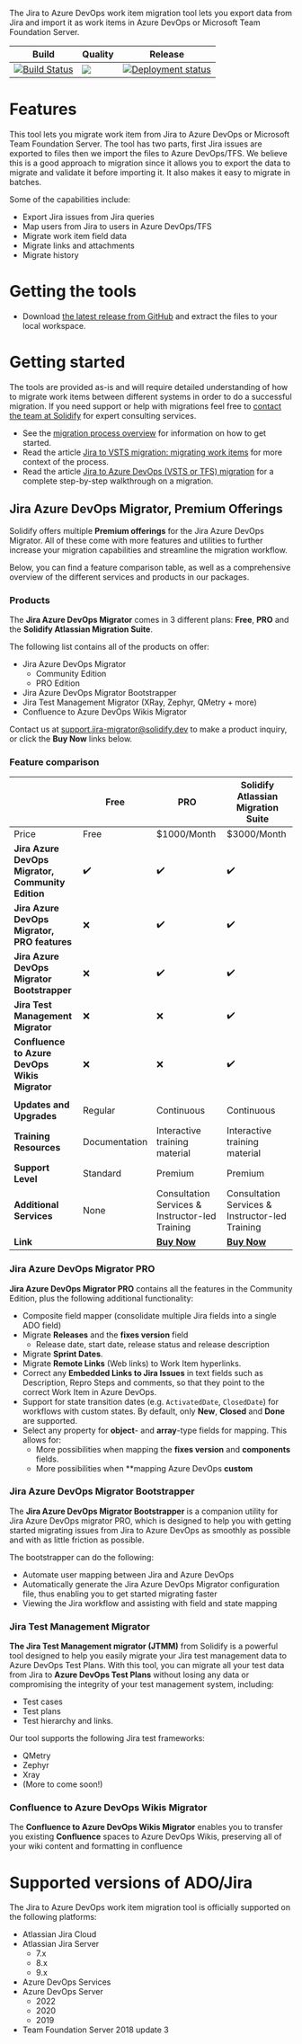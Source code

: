 The Jira to Azure DevOps work item migration tool lets you export data from Jira and import it as work items in Azure DevOps or Microsoft Team Foundation Server.

|Build|Quality|Release|
|---|---|---|
|[![Build Status](https://dev.azure.com/solidify/OSS/_apis/build/status/jira-azuredevops-migrator?branchName=master)](https://dev.azure.com/solidify/OSS/_build?definitionId=50)|[![](https://sonarcloud.io/api/project_badges/measure?project=jira-azuredevops-migrator&metric=alert_status)](https://sonarcloud.io/dashboard?id=jira-azuredevops-migrator)|[![Deployment status](https://vsrm.dev.azure.com/solidify/_apis/public/Release/badge/9d04c453-c16d-4cd5-aadd-4162a63d5df5/4/20)](https://dev.azure.com/solidify/OSS/_release?definitionId=4)|

# Features

This tool lets you migrate work item from Jira to Azure DevOps or Microsoft Team Foundation Server. The tool has two parts, first Jira issues are exported to files then we import the files to Azure DevOps/TFS. We believe this is a good approach to migration since it allows you to export the data to migrate and validate it before importing it. It also makes it easy to migrate in batches.

Some of the capabilities include:

- Export Jira issues from Jira queries
- Map users from Jira to users in Azure DevOps/TFS
- Migrate work item field data
- Migrate links and attachments
- Migrate history

# Getting the tools

* Download [the latest release from GitHub](https://github.com/solidify/jira-azuredevops-migrator/releases) and extract the files to your local workspace.

# Getting started

The tools are provided as-is and will require detailed understanding of how to migrate work items between different systems in order to do a successful migration. If you need support or help with migrations feel free to [contact the team at Solidify](mailto:support.jira-migrator@solidify.dev) for expert consulting services.

* See the [migration process overview](https://github.com/solidify/jira-azuredevops-migrator/blob/master/docs/overview.md) for information on how to get started.
* Read the article [Jira to VSTS migration: migrating work items](https://solidify.se/blog/jira-to-vsts-migration-work-items) for more context of the process.
* Read the article [Jira to Azure DevOps (VSTS or TFS) migration](https://solidify.se/blog/jira-azure-devops-migration) for a complete step-by-step walkthrough on a migration.

## Jira Azure DevOps Migrator, Premium Offerings

Solidify offers multiple **Premium offerings** for the Jira Azure DevOps Migrator. All of these come with more features and utilities to further increase your migration capabilities and streamline the migration workflow.

Below, you can find a feature comparison table, as well as a comprehensive overview of the different services and products in our packages.

### Products

The **Jira Azure DevOps Migrator** comes in 3 different plans: **Free**, **PRO** and the **Solidify Atlassian Migration Suite**.

The following list contains all of the products on offer:

- Jira Azure DevOps Migrator
  - Community Edition
  - PRO Edition
- Jira Azure DevOps Migrator Bootstrapper
- Jira Test Management Migrator (XRay, Zephyr, QMetry + more)
- Confluence to Azure DevOps Wikis Migrator

Contact us at [support.jira-migrator@solidify.dev](mailto:support.jira-migrator@solidify.dev) to make a product inquiry, or click the **Buy Now** links below.

### Feature comparison

| | Free |  PRO | Solidify Atlassian Migration Suite |
|-------------------------------|--------------------------|--------------------------|--------------------------|
| Price | Free | $1000/Month | $3000/Month |
| **Jira Azure DevOps Migrator, Community Edition** | ✔️ | ✔️ | ✔️ |
| **Jira Azure DevOps Migrator, PRO features** | ❌ | ✔️ | ✔️ |
| **Jira Azure DevOps Migrator Bootstrapper**    | ❌ | ✔️ | ✔️ |
| **Jira Test Management Migrator**    | ❌ | ❌ |  ✔️ |
| **Confluence to Azure DevOps Wikis Migrator**    | ❌ | ❌ |  ✔️ |
| |  |  |  |
| **Updates and Upgrades**      | Regular                  | Continuous                | Continuous               |
| **Training Resources**        | Documentation            | Interactive training material | Interactive training material |
| **Support Level**             | Standard | Premium | Premium |
| **Additional Services**       | None | Consultation Services & Instructor-led Training | Consultation Services & Instructor-led Training |
| **Link** |  |  **[Buy Now](https://marketplace.visualstudio.com/items?itemName=solidify.jira-devops-workitem-migrator-pro)** | **[Buy Now](https://marketplace.visualstudio.com/items?itemName=solidify.atlassian-migration-suite)** |

### Jira Azure DevOps Migrator PRO

**Jira Azure DevOps Migrator PRO** contains all the features in the Community Edition, plus the following additional functionality:

- Composite field mapper (consolidate multiple Jira fields into a single ADO field)
- Migrate **Releases** and the **fixes version** field
  - Release date, start date, release status and release description
- Migrate **Sprint Dates**.
- Migrate **Remote Links** (Web links) to Work Item hyperlinks.
- Correct any **Embedded Links to Jira Issues** in text fields such as Description, Repro Steps and comments, so that they point to the correct Work Item in Azure DevOps.
- Support for state transition dates (e.g. `ActivatedDate`, `ClosedDate`) for workflows with custom states. By default, only **New**, **Closed** and **Done** are supported.
- Select any property for **object**- and **array**-type fields for mapping. This allows for:
  - More possibilities when mapping the **fixes version** and **components** fields.
  - More possibilities when **mapping Azure DevOps **custom**

### Jira Azure DevOps Migrator Bootstrapper

The **Jira Azure DevOps Migrator Bootstrapper** is a companion utility for Jira Azure DevOps migrator PRO, which is designed to help you with getting started migrating issues from Jira to Azure DevOps as smoothly as possible and with as little friction as possible.

The bootstrapper can do the following:

- Automate user mapping between Jira and Azure DevOps
- Automatically generate the Jira Azure DevOps Migrator configuration file, thus enabling you to get started migrating faster
- Viewing the Jira workflow and assisting with field and state mapping

### Jira Test Management Migrator

**The Jira Test Management migrator (JTMM)** from Solidify is a powerful tool designed to help you easily migrate your Jira test management data to Azure DevOps Test Plans. With this tool, you can migrate all your test data from Jira to **Azure DevOps Test Plans** without losing any data or compromising the integrity of your test management system, including:

- Test cases
- Test plans
- Test hierarchy and links.

Our tool supports the following Jira test frameworks:

- QMetry
- Zephyr
- Xray
- (More to come soon!)

### Confluence to Azure DevOps Wikis Migrator

The **Confluence to Azure DevOps Wikis Migrator** enables you to transfer you existing **Confluence** spaces to Azure DevOps Wikis, preserving all of your wiki content and formatting in confluence

# Supported versions of ADO/Jira

The Jira to Azure DevOps work item migration tool is officially supported on the following platforms:

- Atlassian Jira Cloud
- Atlassian Jira Server
  - 7.x
  - 8.x
  - 9.x
- Azure DevOps Services
- Azure DevOps Server
  - 2022
  - 2020
  - 2019
- Team Foundation Server 2018 update 3
